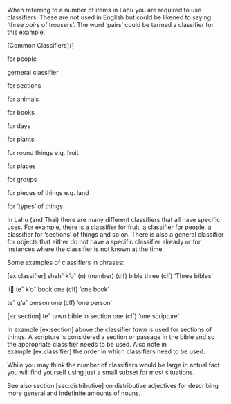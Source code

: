 When referring to a number of items in Lahu you are required to use
classifiers. These are not used in English but could be likened to
saying ‘three *pairs* of trousers’. The word ‘pairs’ could be termed a
classifier for this example.

[Common Classifiers]{}

for people

gerneral classifier

for sections

for animals

for books

for days

for plants

for round things e.g. fruit

for places

for groups

for pieces of things e.g. land

for ‘types’ of things

In Lahu (and Thai) there are many different classifiers that all have
specific uses. For example, there is a classifier for fruit, a
classifier for people, a classifier for ‘sections’ of things and so on.
There is also a general classifier for objects that either do not have a
specific classifier already or for instances where the classifier is not
known at the time.

Some examples of classifiers in phrases:

\[ex:classifier\] shehˆ k’oˆ (n) (number) (clf) bible three (clf) ‘Three
bibles’

li teˇ k’oˆ book one (clf) ‘one book’

teˇ g’aˇ person one (clf) ‘one person’

\[ex:section\] teˇ tawn bible in section one (clf) ‘one scripture’

In example \[ex:section\] above the classifier *tawn* is used for
sections of things. A scripture is considered a section or passage in
the bible and so the appropriate classifier needs to be used. Also note
in example \[ex:classifier\] the order in which classifiers need to be
used.

While you may think the number of classifiers would be large in actual
fact you will find yourself using just a small subset for most
situations.

See also section \[sec:distributive\] on distributive adjectives for
describing more general and indefinite amounts of nouns.
